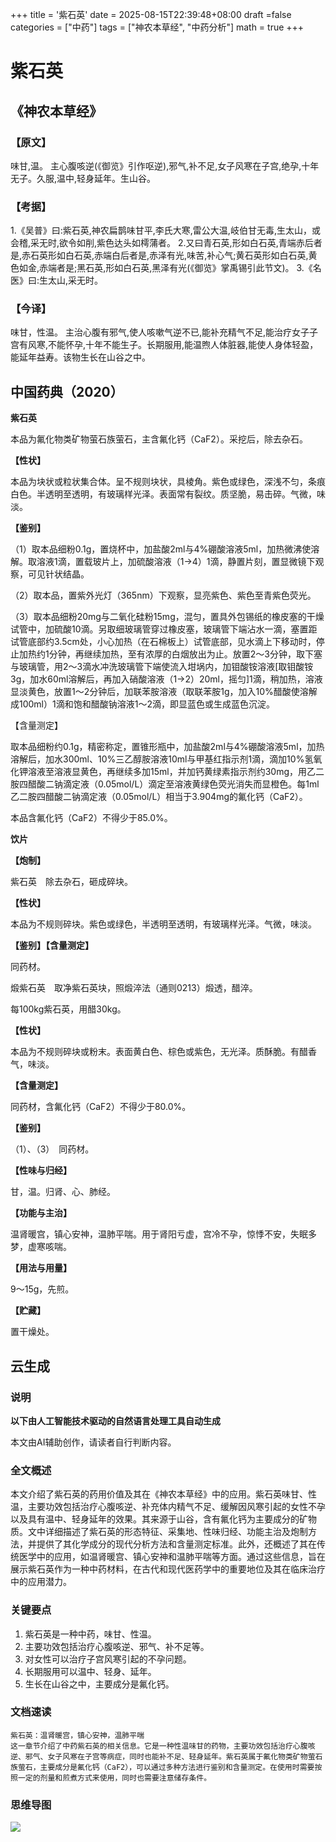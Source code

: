 +++
title = '紫石英'
date = 2025-08-15T22:39:48+08:00
draft =false
categories = ["中药"]
tags = ["神农本草经", "中药分析"]
math = true
+++
# 紫石英

## 《神农本草经》

### 【原文】
味甘,温。
主心腹咳逆(《御览》引作呕逆),邪气,补不足,女子风寒在子宫,绝孕,十年无子。久服,温中,轻身延年。生山谷。

### 【考据】
1.《吴普》曰:紫石英,神农扁鹊味甘平,李氏大寒,雷公大温,岐伯甘无毒,生太山，或会稽,采无时,欲令如削,紫色达头如樗蒲者。
2.又曰青石英,形如白石英,青端赤后者是,赤石英形如白石英,赤端白后者是,赤泽有光,味苦,补心气;黄石英形如白石英,黄色如金,赤端者是;黑石英,形如白石英,黑泽有光(《御览》掌禹锡引此节文)。
3.《名医》曰:生太山,采无时。

### 【今译】
味甘，性温。
主治心腹有邪气,使人咳嗽气逆不已,能补充精气不足,能治疗女子子宫有风寒,不能怀孕,十年不能生子。长期服用,能温煦人体脏器,能使人身体轻盈，能延年益寿。该物生长在山谷之中。

## 中国药典（2020）

**紫石英**

本品为氟化物类矿物萤石族萤石，主含氟化钙（CaF2）。采挖后，除去杂石。

**【性状】**

本品为块状或粒状集合体。呈不规则块状，具棱角。紫色或绿色，深浅不匀，条痕白色。半透明至透明，有玻璃样光泽。表面常有裂纹。质坚脆，易击碎。气微，味淡。

**【鉴别】**

（1）取本品细粉0.1g，置烧杯中，加盐酸2ml与4%硼酸溶液5ml，加热微沸使溶解。取溶液1滴，置载玻片上，加硫酸溶液（1→4）1滴，静置片刻，置显微镜下观察，可见针状结晶。

（2）取本品，置紫外光灯（365nm）下观察，显亮紫色、紫色至青紫色荧光。

（3）取本品细粉20mg与二氧化硅粉15mg，混匀，置具外包锡纸的橡皮塞的干燥试管中，加硫酸10滴。另取细玻璃管穿过橡皮塞，玻璃管下端沾水一滴，塞置距试管底部约3.5cm处，小心加热（在石棉板上）试管底部，见水滴上下移动时，停止加热约1分钟，再继续加热，至有浓厚的白烟放出为止。放置2～3分钟，取下塞与玻璃管，用2～3滴水冲洗玻璃管下端使流入坩埚内，加钼酸铵溶液[取钼酸铵3g，加水60ml溶解后，再加入硝酸溶液（1→2）20ml，摇匀]1滴，稍加热，溶液显淡黄色，放置1～2分钟后，加联苯胺溶液（取联苯胺1g，加入10%醋酸使溶解成100ml）1滴和饱和醋酸钠溶液1～2滴，即显蓝色或生成蓝色沉淀。

【含量测定】

取本品细粉约0.1g，精密称定，置锥形瓶中，加盐酸2ml与4%硼酸溶液5ml，加热溶解后，加水300ml、10%三乙醇胺溶液10ml与甲基红指示剂1滴，滴加10%氢氧化钾溶液至溶液显黄色，再继续多加15ml，并加钙黄绿素指示剂约30mg，用乙二胺四醋酸二钠滴定液（0.05mol/L）滴定至溶液黄绿色荧光消失而显橙色。每1ml乙二胺四醋酸二钠滴定液（0.05mol/L）相当于3.904mg的氟化钙（CaF2）。

本品含氟化钙（CaF2）不得少于85.0%。

**饮片**

**【炮制】**

紫石英　除去杂石，砸成碎块。

**【性状】**

本品为不规则碎块。紫色或绿色，半透明至透明，有玻璃样光泽。气微，味淡。

**【鉴别】【含量测定】**

同药材。

煅紫石英　取净紫石英块，照煅淬法（通则0213）煅透，醋淬。

每100kg紫石英，用醋30kg。

**【性状】**

本品为不规则碎块或粉末。表面黄白色、棕色或紫色，无光泽。质酥脆。有醋香气，味淡。

**【含量测定】**

同药材，含氟化钙（CaF2）不得少于80.0%。

**【鉴别】**

（1）、（3）　同药材。

**【性味与归经】**

甘，温。归肾、心、肺经。

**【功能与主治】**

温肾暖宫，镇心安神，温肺平喘。用于肾阳亏虚，宫冷不孕，惊悸不安，失眠多梦，虚寒咳喘。

**【用法与用量】**

9～15g，先煎。

**【贮藏】**

置干燥处。

## 云生成

### 说明

**以下由人工智能技术驱动的自然语言处理工具自动生成**

本文由AI辅助创作，请读者自行判断内容。

### 全文概述

本文介绍了紫石英的药用价值及其在《神农本草经》中的应用。紫石英味甘、性温，主要功效包括治疗心腹咳逆、补充体内精气不足、缓解因风寒引起的女性不孕以及具有温中、轻身延年的效果。其来源于山谷，含有氟化钙为主要成分的矿物质。文中详细描述了紫石英的形态特征、采集地、性味归经、功能主治及炮制方法，并提供了其化学成分的现代分析方法和含量测定标准。此外，还概述了其在传统医学中的应用，如温肾暖宫、镇心安神和温肺平喘等方面。通过这些信息，旨在展示紫石英作为一种中药材料，在古代和现代医药学中的重要地位及其在临床治疗中的应用潜力。

### 关键要点

1. 紫石英是一种中药，味甘、性温。
2. 主要功效包括治疗心腹咳逆、邪气、补不足等。
3. 对女性可以治疗子宫风寒引起的不孕问题。
4. 长期服用可以温中、轻身、延年。
5. 生长在山谷之中，主要成分是氟化钙。

### 文档速读

```
紫石英：温肾暖宫，镇心安神，温肺平喘
这一章节介绍了中药紫石英的相关信息。它是一种性温味甘的药物，主要功效包括治疗心腹咳逆、邪气、女子风寒在子宫等病症，同时也能补不足、轻身延年。紫石英属于氟化物类矿物萤石族萤石，主要成分是氟化钙（CaF2），可以通过多种方法进行鉴别和含量测定。在使用时需要按照一定的剂量和煎煮方式来使用，同时也需要注意储存条件。
```

### 思维导图

![](D:\Dpan\BanGong\Markdown\总结\神农本草经\上篇\15紫石英\【脑图】15紫石英.jpeg)